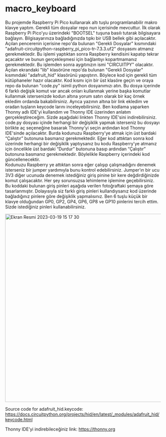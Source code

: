# macro_keyboard
  Bu projemde Raspberry Pi Pico kullanarak altı tuşlu programlanabilir makro klavye yaptım. Gerekli tüm dosyalar repo nun içerisinde mevcuttur. 
	İlk olarak Raspberry Pi Pico'yu üzerindeki "BOOTSEL" tuşuna basılı tutarak bilgisayara bağlayın. Bilgisayarınıza bağladığınızda tıpkı bir USB bellek gibi açılacaktır. Açılan pencerenin içerisine repo'da bulunan "Gerekli Dosyalar" kısmındaki "adafruit-circuitpython-raspberry_pi_pico-tr-7.3.3.uf2" dosyasını atmanız gerekmektedir. Bu işlemi yaptıktan sonra Raspberry kendisini kapatıp tekrar açacaktır ve bunun gerçekleşmesi için bağlantıyı kopartmamanız gerekmektedir. Bu işlemden sonra aygıtınızın ismi "CIRCUITPY" olacaktır. Açılan ekrandaki "lib" klasörüne repo'da bulunan "Gerekli Dosyalar" kısmındaki "adafruit_hid" klasörünü yapıştırın. Böylece kod için gerekli tüm kütüphaneler hazır olacaktır. 
	Kod kısmı için bir üst klasöre geçin ve oraya repo da bulunan "code.py" isimli python dosyanımızı atın. Bu dosya içerinde 6 farklı değişik komut var ancak onları kullanmak yerine başka komutlar kullanmak istersenizde kodun altına yorum satırı olarak bir kaç örnek ekledim ordanda bakabilirsiniz. Ayrıca yazının altına bir link ekledim ve oradan tuşların keycode larını inceleyebilirsiniz. Ben kodlama yaparken Thonny adlı IDE’yi kullandım ve Thonny IDE üzerinden anlatım gerçekleştireceğim. Sizde aşağıdaki linkten Thonny IDE'sini indirebilirsiniz. code.py dosyası içinde herhangi bir değişiklik yapmak isterseniz bu dosyayı birlikte aç seçeneğine basarak Thonny’yi seçin ardından kod Thonny IDE'sinde açılacaktır. Burda kodunuzu Raspberry'ye atmak için üst bardaki “Çalıştır” butonuna basmanız gerekmektedir. Eğer kod attıktan sonra kod üzerinde herhangi bir değişiklik yaptıysanız bu kodu Raspberry'ye atmanız için öncelikle üst bardaki “Durdur” butonuna basıp ardından “Çalıştır” butonuna basmanız gerekmektedir. Böylelikle Raspberry içerindeki kod güncellenecektir.	
	Kodunuzu Raspberry ye attıktan sonra eğer çalışıp çalışmadığını denemek isterseniz bir jumper yardımıyla bunu kontrol edebilirsiniz. Jumper’ın bir ucu 3V3 diğer ucunuda denemek istediğiniz giriş pinine bir kere değdirdiğinizde komut çalışacaktır. Her şey sorunsuzsa lehimleme işlemine geçebilirsiniz.
	Bu koddaki bulunan giriş pinleri aşağıda verilen fotoğraftaki şemaya göre tasarlanmıştır. Dolayısıyla siz farklı giriş pinleri kullandıysanız kod üzerinde bağladığınız pinlere göre değişiklik yapmalısınız. Ben 6 tuşlu küçük bir klavye olduğundan GP0, GP2, GP4, GP6, GP8 ve GP10 pinlerini tercih ettim. Sizde istediğiniz pinleri kullanabilirsiniz. 


<img width="607" alt="Ekran Resmi 2023-03-19 15 17 30" src="https://user-images.githubusercontent.com/115935357/226174585-50af9c48-73fe-4787-9998-265f9eb250dd.png">


Source code for adafruit_hid.keycode: https://docs.circuitpython.org/projects/hid/en/latest/_modules/adafruit_hid/keycode.html


Thonny IDE’yi indirebileceğiniz link: https://thonny.org 
